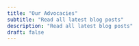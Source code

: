 ```yaml
---
title: "Our Advocacies"
subtitle: "Read all latest blog posts"
description: "Read all latest blog posts"
draft: false
---
```


